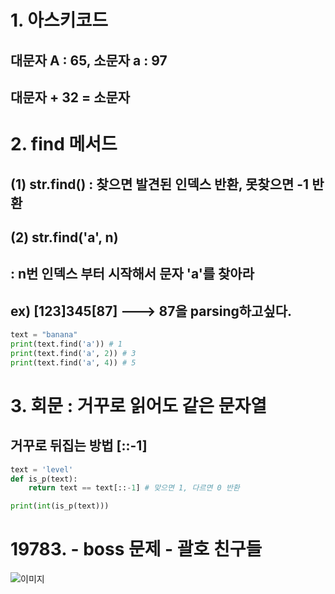 # 1. 아스키코드
## 대문자 A : 65, 소문자 a : 97
## 대문자 + 32 = 소문자

# 2. find 메서드
## (1) str.find() : 찾으면 발견된 인덱스 반환, 못찾으면 -1 반환
## (2) str.find('a', n)
## : n번 인덱스 부터 시작해서 문자 'a'를 찾아라
## ex) [123]345[87] ---> 87을 parsing하고싶다.

``` python
text = "banana"
print(text.find('a')) # 1
print(text.find('a', 2)) # 3
print(text.find('a', 4)) # 5
```

# 3. 회문 : 거꾸로 읽어도 같은 문자열
## 거꾸로 뒤집는 방법 [::-1]
``` python
text = 'level'
def is_p(text):
    return text == text[::-1] # 맞으면 1, 다르면 0 반환

print(int(is_p(text)))
```

# 19783. - boss 문제 - 괄호 친구들
![이미지](./img/img.png)